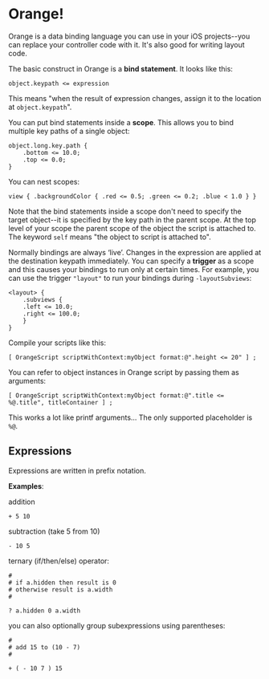 Orange!
=======

Orange is a data binding language you can use in your iOS projects--you can replace your controller code with it. It's also good for writing layout code.

The basic construct in Orange is a __bind statement__. It looks like this:

    object.keypath <= expression

This means "when the result of expression changes, assign it to the location at `object.keypath`".

You can put bind statements inside a __scope__. This allows you to bind multiple key paths of a single object:

    object.long.key.path {
        .bottom <= 10.0;
        .top <= 0.0;
    }

You can nest scopes:

    view { .backgroundColor { .red <= 0.5; .green <= 0.2; .blue < 1.0 } }

Note that the bind statements inside a scope don't need to specify the target object--it is specified by the key path in the parent scope. At the top level of your scope the parent scope of the object the script is attached to. The keyword `self` means "the object to script is attached to".

Normally bindings are always ‘live’. Changes in the expression are applied at the destination keypath immediately. You can specify a __trigger__ as a scope and this causes your bindings to run only at certain times. For example, you can use the trigger `"layout"` to run your bindings during `-layoutSubviews`:

    <layout> {
        .subviews {
	    .left <= 10.0;
	    .right <= 100.0;
        }
    }

Compile your scripts like this:

    [ OrangeScript scriptWithContext:myObject format:@".height <= 20" ] ;

You can refer to object instances in Orange script by passing them as arguments:

    [ OrangeScript scriptWithContext:myObject format:@".title <= %@.title", titleContainer ] ;

This works a lot like printf arguments... The only supported placeholder is `%@`.

Expressions
-----------

Expressions are written in prefix notation.

__Examples__:

addition

	+ 5 10

subtraction (take 5 from 10)

	- 10 5

ternary (if/then/else) operator:

	#
	# if a.hidden then result is 0
	# otherwise result is a.width
	#

	? a.hidden 0 a.width

you can also optionally group subexpressions using parentheses:

	#
	# add 15 to (10 - 7)
	#

	+ ( - 10 7 ) 15

